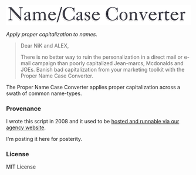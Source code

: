 ![Name/Case Converter](logo.png?raw=true)

*Apply proper capitalization to names.*

> Dear NiK and ALEX,
>
> There is no better way to ruin the personalization in a direct mail or e-mail campaign than poorly capitalized Jean-marcs, Mcdonalds and JOEs. Banish bad capitalization from your marketing toolkit with the Proper Name Case Converter.

The Proper Name Case Converter applies proper capitalization across a swath of common name-types.

### Provenance

I wrote this script in 2008 and it used to be [hosted and runnable via our agency website](https://web.archive.org/web/20230205134911/http://dialect.ca/code/name-case/).

I'm posting it here for posterity.

### License

MIT License
